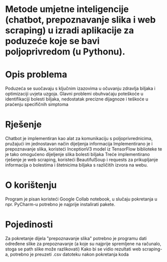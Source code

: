 # Metode umjetne inteligencije (chatbot, prepoznavanje slika i web scraping) u izradi aplikacije za poduzeće koje se bavi poljoprivredom (u Pythonu).
# Opis problema
Poduzeća se suočavaju s ključnim izazovima u očuvanju zdravlja biljaka i optimizaciji uvjeta uzgoja. Glavni problemi obuhvaćaju poteškoće u identifikaciji bolesti biljaka, nedostatak precizne dijagnoze i teškoće u praćenju specifičnih simptoma
# Rješenje
Chatbot je implementiran kao alat za komunikaciju s poljoprivrednicima, pružajući im jednostavan način dijeljenja informacija
Implementirano je i prepoznavanje slika, koristeći InceptionV3 model iz TensorFlow biblioteke te je tako omogućeno dijeljenje slika bolesti biljaka
Treće implementirano rješenje je web scraping, koristeći BeautifulSoup i requests za prikupljanje informacija o bolestima i štetnicima biljaka s različitih izvora na webu. 
# O korištenju
Program je pisan koristeći Google Collab notebook, u slučaju pokretanja u npr. PyCharm-u potrebno je najprije instalirati pakete.
# Pojedinosti
Za pokretanje dijela "prepoznavanje slika" potrebno je programu dati određene slike za prepoznavanje (a koje su najprije spremljene na računalo, stoga se path slike može razlikovati)
Kako bi se vidio rezultati web scraping-a, potrebno je preuzeti .csv datoteku nakon pokretanja koda
